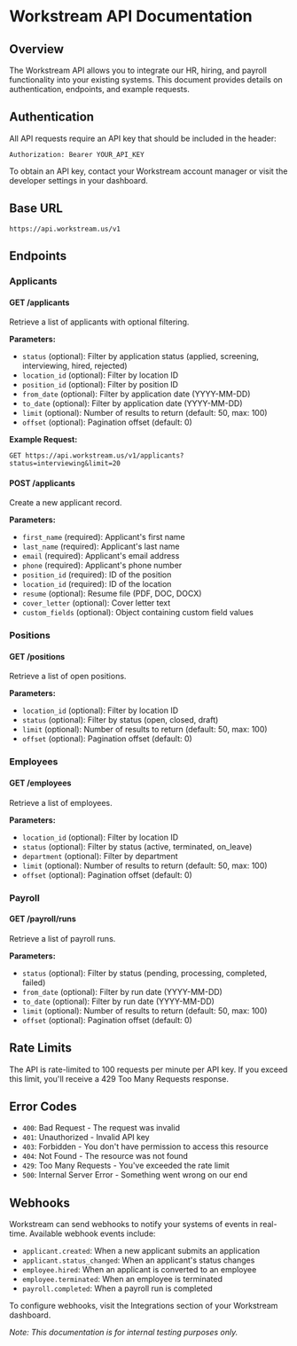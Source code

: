 # Workstream API Documentation

## Overview

The Workstream API allows you to integrate our HR, hiring, and payroll functionality into your existing systems. This document provides details on authentication, endpoints, and example requests.

## Authentication

All API requests require an API key that should be included in the header:

```
Authorization: Bearer YOUR_API_KEY
```

To obtain an API key, contact your Workstream account manager or visit the developer settings in your dashboard.

## Base URL

```
https://api.workstream.us/v1
```

## Endpoints

### Applicants

#### GET /applicants

Retrieve a list of applicants with optional filtering.

**Parameters:**
- `status` (optional): Filter by application status (applied, screening, interviewing, hired, rejected)
- `location_id` (optional): Filter by location ID
- `position_id` (optional): Filter by position ID
- `from_date` (optional): Filter by application date (YYYY-MM-DD)
- `to_date` (optional): Filter by application date (YYYY-MM-DD)
- `limit` (optional): Number of results to return (default: 50, max: 100)
- `offset` (optional): Pagination offset (default: 0)

**Example Request:**
```
GET https://api.workstream.us/v1/applicants?status=interviewing&limit=20
```

#### POST /applicants

Create a new applicant record.

**Parameters:**
- `first_name` (required): Applicant's first name
- `last_name` (required): Applicant's last name
- `email` (required): Applicant's email address
- `phone` (required): Applicant's phone number
- `position_id` (required): ID of the position
- `location_id` (required): ID of the location
- `resume` (optional): Resume file (PDF, DOC, DOCX)
- `cover_letter` (optional): Cover letter text
- `custom_fields` (optional): Object containing custom field values

### Positions

#### GET /positions

Retrieve a list of open positions.

**Parameters:**
- `location_id` (optional): Filter by location ID
- `status` (optional): Filter by status (open, closed, draft)
- `limit` (optional): Number of results to return (default: 50, max: 100)
- `offset` (optional): Pagination offset (default: 0)

### Employees

#### GET /employees

Retrieve a list of employees.

**Parameters:**
- `location_id` (optional): Filter by location ID
- `status` (optional): Filter by status (active, terminated, on_leave)
- `department` (optional): Filter by department
- `limit` (optional): Number of results to return (default: 50, max: 100)
- `offset` (optional): Pagination offset (default: 0)

### Payroll

#### GET /payroll/runs

Retrieve a list of payroll runs.

**Parameters:**
- `status` (optional): Filter by status (pending, processing, completed, failed)
- `from_date` (optional): Filter by run date (YYYY-MM-DD)
- `to_date` (optional): Filter by run date (YYYY-MM-DD)
- `limit` (optional): Number of results to return (default: 50, max: 100)
- `offset` (optional): Pagination offset (default: 0)

## Rate Limits

The API is rate-limited to 100 requests per minute per API key. If you exceed this limit, you'll receive a 429 Too Many Requests response.

## Error Codes

- `400`: Bad Request - The request was invalid
- `401`: Unauthorized - Invalid API key
- `403`: Forbidden - You don't have permission to access this resource
- `404`: Not Found - The resource was not found
- `429`: Too Many Requests - You've exceeded the rate limit
- `500`: Internal Server Error - Something went wrong on our end

## Webhooks

Workstream can send webhooks to notify your systems of events in real-time. Available webhook events include:

- `applicant.created`: When a new applicant submits an application
- `applicant.status_changed`: When an applicant's status changes
- `employee.hired`: When an applicant is converted to an employee
- `employee.terminated`: When an employee is terminated
- `payroll.completed`: When a payroll run is completed

To configure webhooks, visit the Integrations section of your Workstream dashboard.

*Note: This documentation is for internal testing purposes only.*